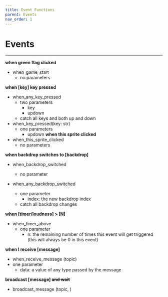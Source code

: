 ```yaml
---
title: Event Functions
parent: Events
nav_order: 1
---
```

# Events
---

**when green flag clicked**  
- when_game_start
	- no parameters

**when [key] key pressed**
- when_any_key_pressed
	- two parameters
		- key 
		- updown
	- catch all keys and both up and down
- when_key_pressed(key: str)
	- one parameters
		- updown
**when this sprite clicked**
- when_this_sprite_clicked
	- no parameters

**when backdrop switches to [backdrop]**
- when_backdrop_switched
	- no parameter

- when_any_backdrop_switched
	- one parameter
		- index: the new backdrop index
	- catch all backdrop changes

**when [timer/loudness] > [N]**
- when_timer_above
	- one parameter
		- n: the remaining number of times this event will get triggered (this will always be 0 in this event)

**when I receive [message]** 
- when_receive_message (topic)
- one parameter
	- data: a value of any type passed by the message 

**broadcast [message] ~~and wait~~**
- broadcast_message (topic, )
